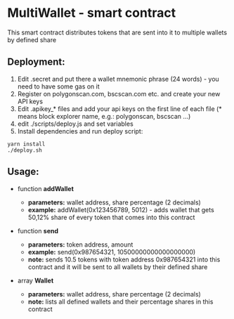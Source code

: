 # MultiWallet - smart contract

This smart contract distributes tokens that are sent into it to multiple wallets by defined share

## Deployment:

1. Edit .secret and put there a wallet mnemonic phrase (24 words) - you need to have some gas on it
2. Register on polygonscan.com, bscscan.com etc. and create your new API keys
3. Edit .apikey_* files and add your api keys on the first line of each file (* means block explorer name, e.g.: polygonscan, bscscan ...)
4. edit ./scripts/deploy.js and set variables
5. Install dependencies and run deploy script:
```console
yarn install
./deploy.sh
```

## Usage:

- function **addWallet**
  - **parameters:** wallet address, share percentage (2 decimals)
  - **example:** addWallet(0x123456789, 5012) - adds wallet that gets 50,12% share of every token that comes into this contract

- function **send**
  - **parameters:** token address, amount
  - **example:** send(0x987654321, 10500000000000000000)
  - **note:** sends 10.5 tokens with token address 0x987654321 into this contract and it will be sent to all wallets by their defined share

- array **Wallet**
  - **parameters:** wallet address, share percentage (2 decimals)
  - **note:** lists all defined wallets and their percentage shares in this contract

